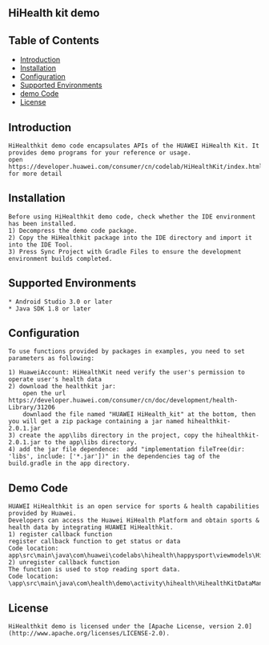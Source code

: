## HiHealth kit demo

## Table of Contents

 * [Introduction](#introduction)
 * [Installation](#installation)
 * [Configuration ](#configuration )
 * [Supported Environments](#supported-environments)
 * [demo Code](#demo-Code)
 * [License](#license)

## Introduction
    HiHealthkit demo code encapsulates APIs of the HUAWEI HiHealth Kit. It provides demo programs for your reference or usage.
	open https://developer.huawei.com/consumer/cn/codelab/HiHealthKit/index.html#0 for more detail 

## Installation
    Before using HiHealthkit demo code, check whether the IDE environment has been installed. 
	1) Decompress the demo code package.    
    2) Copy the HiHealthkit package into the IDE directory and import it into the IDE Tool.
	3) Press Sync Project with Gradle Files to ensure the development environment builds completed.

## Supported Environments
	* Android Studio 3.0 or later
	* Java SDK 1.8 or later

## Configuration 
    To use functions provided by packages in examples, you need to set parameters as following:
	
	1) HuaweiAccount: HiHealthKit need verify the user's permission to operate user's health data
	2) download the healthkit jar: 
		open the url 	https://developer.huawei.com/consumer/cn/doc/development/health-Library/31206 
        downlaod the file named "HUAWEI HiHealth_kit" at the bottom, then you will get a zip package containing a jar named hihealthkit-2.0.1.jar 	
    3) create the app\libs directory in the project, copy the hihealthkit-2.0.1.jar to the app\libs directory.
	4) add the jar file dependence:  add "implementation fileTree(dir: 'libs', include: ['*.jar'])" in the dependencies tag of the build.gradle in the app directory.
	
## Demo Code
    HUAWEI HiHealthkit is an open service for sports & health capabilities provided by Huawei. 
	Developers can access the Huawei HiHealth Platform and obtain sports & health data by integrating HUAWEI HiHealthkit.
	1) register callback function 
	register callback function to get status or data
	Code location: app\src\main\java\com\huawei\codelabs\hihealth\happysport\viewmodels\HiHealthKitAdapter\HiHealthKitAdapter.java#registerSportListener
    2) unregister callback function
    The function is used to stop reading sport data.
    Code location: \app\src\main\java\com\health\demo\activity\hihealth\HihealthKitDataManagerActivity.java#unregisterSportListener

##  License
    HiHealthkit demo is licensed under the [Apache License, version 2.0](http://www.apache.org/licenses/LICENSE-2.0).
